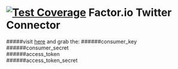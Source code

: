[![Test Coverage](https://codeclimate.com/github/factor-io/connector-twitter/badges/coverage.svg)](https://codeclimate.com/github/factor-io/connector-twitter)
Factor.io Twitter Connector
======================

#####visit [here](https://apps.twitter.com/) and grab the:
######consumer_key
######consumer_secret    
######access_token       
######access_token_secret
